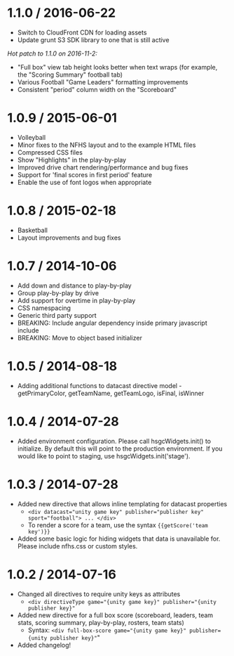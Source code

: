 1.1.0 / 2016-06-22
==================

  * Switch to CloudFront CDN for loading assets
  * Update grunt S3 SDK library to one that is still active

*Hot patch to 1.1.0 on 2016-11-2:*

  * "Full box" view tab height looks better when text wraps (for example, the "Scoring Summary" football tab)
  * Various Football "Game Leaders" formatting improvements
  * Consistent "period" column width on the "Scoreboard"

1.0.9 / 2015-06-01
==================

  * Volleyball
  * Minor fixes to the NFHS layout and to the example HTML files
  * Compressed CSS files
  * Show "Highlights" in the play-by-play
  * Improved drive chart rendering/performance and bug fixes
  * Support for 'final scores in first period' feature
  * Enable the use of font logos when appropriate

1.0.8 / 2015-02-18
==================

  * Basketball
  * Layout improvements and bug fixes

1.0.7 / 2014-10-06
==================

  * Add down and distance to play-by-play
  * Group play-by-play by drive
  * Add support for overtime in play-by-play
  * CSS namespacing
  * Generic third party support
  * BREAKING: Include angular dependency inside primary javascript include
  * BREAKING: Move to object based initializer

1.0.5 / 2014-08-18
==================

  * Adding additional functions to datacast directive model - getPrimaryColor, getTeamName, getTeamLogo, isFinal, isWinner

1.0.4 / 2014-07-28
==================

  * Added environment configuration.  Please call hsgcWidgets.init() to initialize.  By default this will point to the production environment.  If you would like to point to staging, use hsgcWidgets.init('stage').

1.0.3 / 2014-07-28
==================

  * Added new directive that allows inline templating for datacast properties
    - `<div datacast="unity game key" publisher="publisher key" sport="football"> ... </div>`
    - To render a score for a team, use the syntax `{{getScore('team key')}}`
  * Added some basic logic for hiding widgets that data is unavailable for.  Please include nfhs.css or custom styles.

1.0.2 / 2014-07-16
==================

  * Changed all directives to require unity keys as attributes
    - `<div directiveType game="{unity game key}" publisher="{unity publisher key}"`
  * Added new directive for a full box score (scoreboard, leaders, team stats, scoring summary, play-by-play, rosters, team stats)
    - Syntax: `<div full-box-score game="{unity game key}" publisher={unity publisher key}"`"
  * Added changelog!